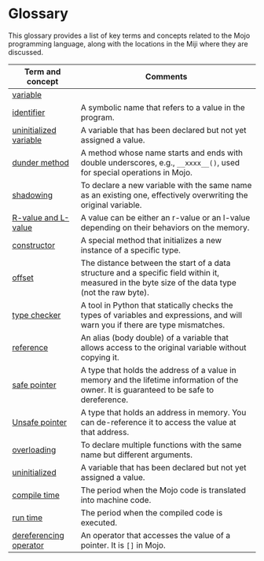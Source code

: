 # Glossary

This glossary provides a list of key terms and concepts related to the Mojo programming language, along with the locations in the Miji where they are discussed.

| Term and concept                                                  | Comments                                                                                                                                          |
| ----------------------------------------------------------------- | ------------------------------------------------------------------------------------------------------------------------------------------------- |
| [variable](../basic/variables)                                    |                                                                                                                                                   |
| [identifier](../basic/variables#identifiers)                      | A symbolic name that refers to a value in the program.                                                                                            |
| [uninitialized variable](../basic/variables#create-variables)     | A variable that has been declared but not yet assigned a value.                                                                                   |
| [dunder method](../basic/variables#identifiers)                   | A method whose name starts and ends with double underscores, e.g., `__xxxx__()`, used for special operations in Mojo.                             |
| [shadowing](../basic/variables)                                   | To declare a new variable with the same name as an existing one, effectively overwriting the original variable.                                   |
| [R-value and L-value](../basic/types#literals-and-type-inference) | A value can be either an r-value or an l-value depending on their behaviors on the memory.                                                        |
| [constructor](../basic/types)                                     | A special method that initializes a new instance of a specific type.                                                                              |
| [offset](../basic/types#list-in-memory)                           | The distance between the start of a data structure and a specific field within it, measured in the byte size of the data type (not the raw byte). |
| [type checker](../basic/control#non-exhaustive-conditionals)      | A tool in Python that statically checks the types of variables and expressions, and will warn you if there are type mismatches.                   |
| [reference](../advanced/references)                               | An alias (body double) of a variable that allows access to the original variable without copying it.                                              |
| [safe pointer](../advanced/references)                            | A type that holds the address of a value in memory and the lifetime information of the owner. It is guaranteed to be safe to dereference.         |
| [Unsafe pointer](../advanced/references)                          | A type that holds an address in memory. You can de-reference it to access the value at that address.                                              |
| [overloading](../basic/functions#function-overloading)            | To declare multiple functions with the same name but different arguments.                                                                         |
| [uninitialized](../basic/variables#variable-declaration)          | A variable that has been declared but not yet assigned a value.                                                                                   |
| [compile time](../advanced/ownership)                             | The period when the Mojo code is translated into machine code.                                                                                    |
| [run time](../advanced/ownership)                                 | The period when the compiled code is executed.                                                                                                    |
| [dereferencing operator](../advanced/ownership)                   | An operator that accesses the value of a pointer. It is `[]` in Mojo.                                                                             |
